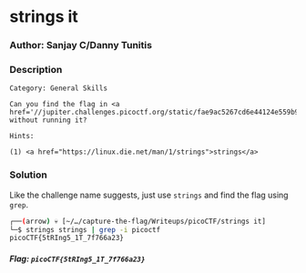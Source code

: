 
# strings it 

### Author: Sanjay C/Danny Tunitis

### Description

```
Category: General Skills

Can you find the flag in <a href='//jupiter.challenges.picoctf.org/static/fae9ac5267cd6e44124e559b901df177/strings'>file</a> without running it?

Hints:

(1) <a href="https://linux.die.net/man/1/strings">strings</a>

```

### Solution

Like the challenge name suggests, just use `strings` and find the flag using `grep`.

```bash
┌──(arrow) 💀 [~/…/capture-the-flag/Writeups/picoCTF/strings it]
└─$ strings strings | grep -i picoctf
picoCTF{5tRIng5_1T_7f766a23}
```

##### Flag: `picoCTF{5tRIng5_1T_7f766a23}`
